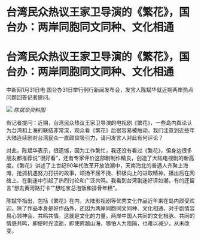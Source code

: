 # 台湾民众热议王家卫导演的《繁花》，国台办：两岸同胞同文同种、文化相通

# 台湾民众热议王家卫导演的《繁花》，国台办：两岸同胞同文同种、文化相通

中新网1月31日电 国台办31日举行例行新闻发布会，发言人陈斌华就近期两岸热点问题回答记者提问。

![](https://inews.gtimg.com/om_bt/OttMKQG8hqRT_RcMLEVYrpI9jHTPclIbTomX6Wix3kEu4AA/1000)
_陈斌华资料图_

有记者提问：近期，台湾民众热议王家卫导演的电视剧《繁花》，一些岛内舆论认为台湾和上海的联结非常深，观众看《繁花》后很容易被触动。我们注意到近些年大陆连续剧对台湾民众一直颇具吸引力，请问发言人对此有何评论？

对此，陈斌华表示，很遗憾，因为工作繁忙，我还没有看过《繁花》，但身边很多朋友都推荐说“很好看”，还有专家评价这部剧制作精良，创造了大陆电视剧的新高度。《繁花》讲述了上世纪90年代改革开放浪潮中，天南海北的普通人齐聚上海滩，抢抓机遇努力打拼的故事，颂扬不屈不挠、积极向上的进取精神，播出后在网络上、在剧迷中引起了热烈讨论和广泛共鸣。我看到台湾剧迷好评如潮，有的还留言“想去黄河路打卡”“想吃宝总泡饭和排骨年糕”。

陈斌华指出，包括《繁花》在内，大陆影视剧等优秀文化作品近年来在岛内颇受欢迎。除了作品本身是好作品外，还因为两岸同胞同文同种、文化相通，对于剧情容易心领神会、共鸣共情。这就是文化的力量。两岸中国人共同的文化根脉、共同的情感共鸣，即便时光流逝，即使跨越山海，哪怕人为阻隔，也难以减少，从未改变。

